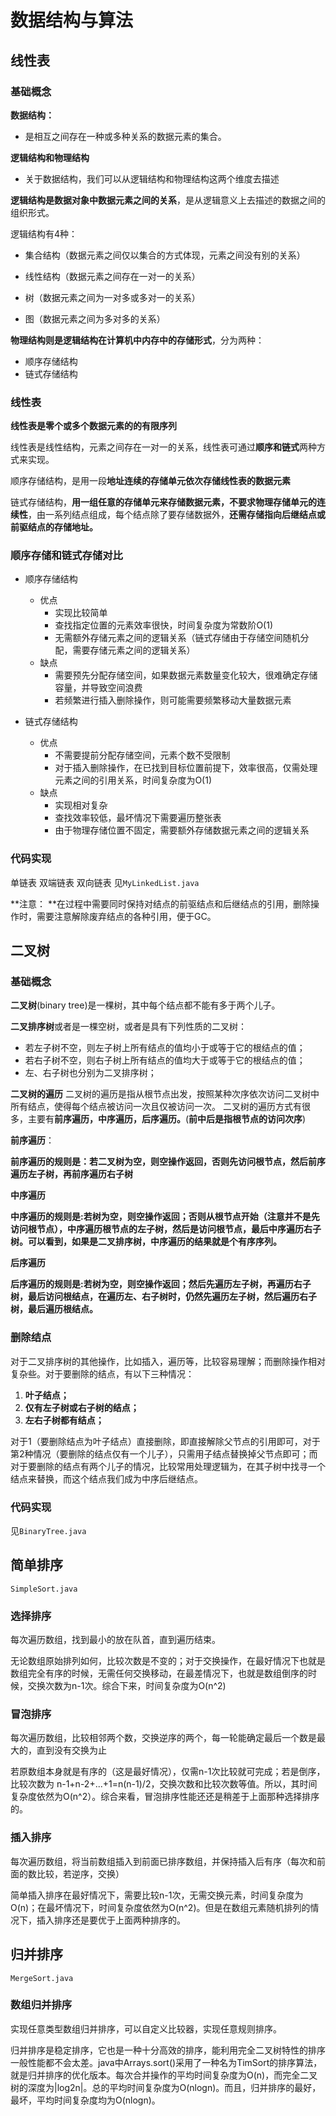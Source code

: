 # 数据结构与算法
## 线性表
### 基础概念
**数据结构：**

- 是相互之间存在一种或多种关系的数据元素的集合。

**逻辑结构和物理结构** 

- 关于数据结构，我们可以从逻辑结构和物理结构这两个维度去描述

**逻辑结构是数据对象中数据元素之间的关系**，是从逻辑意义上去描述的数据之间的组织形式。

逻辑结构有4种：

- 集合结构（数据元素之间仅以集合的方式体现，元素之间没有别的关系）

- 线性结构（数据元素之间存在一对一的关系）

- 树（数据元素之间为一对多或多对一的关系）

- 图（数据元素之间为多对多的关系）

**物理结构则是逻辑结构在计算机中内存中的存储形式**，分为两种：

- 顺序存储结构
- 链式存储结构

### 线性表
**线性表是零个或多个数据元素的的有限序列**

线性表是线性结构，元素之间存在一对一的关系，线性表可通过**顺序和链式**两种方式来实现。

顺序存储结构，是用一段**地址连续的存储单元依次存储线性表的数据元素**

链式存储结构，**用一组任意的存储单元来存储数据元素，不要求物理存储单元的连续性**，由一系列结点组成，每个结点除了要存储数据外，**还需存储指向后继结点或前驱结点的存储地址。**

### 顺序存储和链式存储对比

- 顺序存储结构
  - 优点
    - 实现比较简单
    - 查找指定位置的元素效率很快，时间复杂度为常数阶O(1)　
    - 无需额外存储元素之间的逻辑关系（链式存储由于存储空间随机分配，需要存储元素之间的逻辑关系）
  - 缺点
    - 需要预先分配存储空间，如果数据元素数量变化较大，很难确定存储容量，并导致空间浪费
    - 若频繁进行插入删除操作，则可能需要频繁移动大量数据元素

- 链式存储结构
  - 优点
    - 不需要提前分配存储空间，元素个数不受限制
    - 对于插入删除操作，在已找到目标位置前提下，效率很高，仅需处理元素之间的引用关系，时间复杂度为O(1)
  - 缺点
    - 实现相对复杂
    - 查找效率较低，最坏情况下需要遍历整张表
    - 由于物理存储位置不固定，需要额外存储数据元素之间的逻辑关系

### 代码实现
单链表
双端链表
双向链表
见`MyLinkedList.java`

**注意： **在过程中需要同时保持对结点的前驱结点和后继结点的引用，删除操作时，需要注意解除废弃结点的各种引用，便于GC。

## 二叉树
### 基础概念

**二叉树**(binary tree)是一棵树，其中每个结点都不能有多于两个儿子。

**二叉排序树**或者是一棵空树，或者是具有下列性质的二叉树：
- 若左子树不空，则左子树上所有结点的值均小于或等于它的根结点的值；
- 若右子树不空，则右子树上所有结点的值均大于或等于它的根结点的值；
- 左、右子树也分别为二叉排序树；

**二叉树的遍历**
二叉树的遍历是指从根节点出发，按照某种次序依次访问二叉树中所有结点，使得每个结点被访问一次且仅被访问一次。
二叉树的遍历方式有很多，主要有**前序遍历，中序遍历，后序遍历。**(**前中后是指根节点的访问次序**)

**前序遍历**：

**前序遍历的规则是：若二叉树为空，则空操作返回，否则先访问根节点，然后前序遍历左子树，再前序遍历右子树**

**中序遍历**

**中序遍历的规则是:若树为空，则空操作返回；否则从根节点开始（注意并不是先访问根节点），中序遍历根节点的左子树，然后是访问根节点，最后中序遍历右子树。可以看到，如果是二叉排序树，中序遍历的结果就是个有序序列。**

**后序遍历**

**后序遍历的规则是:若树为空，则空操作返回；然后先遍历左子树，再遍历右子树，最后访问根结点，在遍历左、右子树时，仍然先遍历左子树，然后遍历右子树，最后遍历根结点。**

### 删除结点

对于二叉排序树的其他操作，比如插入，遍历等，比较容易理解；而删除操作相对复杂些。对于要删除的结点，有以下三种情况：

1. **叶子结点；**
2. **仅有左子树或右子树的结点；**
3. **左右子树都有结点；**

对于1（要删除结点为叶子结点）直接删除，即直接解除父节点的引用即可，对于第2种情况（要删除的结点仅有一个儿子），只需用子结点替换掉父节点即可；而对于要删除的结点有两个儿子的情况，比较常用处理逻辑为，在其子树中找寻一个结点来替换，而这个结点我们成为中序后继结点。

### 代码实现

见`BinaryTree.java`

## 简单排序
`SimpleSort.java`

### 选择排序
每次遍历数组，找到最小的放在队首，直到遍历结束。

无论数组原始排列如何，比较次数是不变的；对于交换操作，在最好情况下也就是数组完全有序的时候，无需任何交换移动，在最差情况下，也就是数组倒序的时候，交换次数为n-1次。综合下来，时间复杂度为O(n^2)

### 冒泡排序
每次遍历数组，比较相邻两个数，交换逆序的两个，每一轮能确定最后一个数是最大的，直到没有交换为止

若原数组本身就是有序的（这是最好情况），仅需n-1次比较就可完成；若是倒序，比较次数为 n-1+n-2+...+1=n(n-1)/2，交换次数和比较次数等值。所以，其时间复杂度依然为O(n^2）。综合来看，冒泡排序性能还还是稍差于上面那种选择排序的。

### 插入排序
每次遍历数组，将当前数组插入到前面已排序数组，并保持插入后有序（每次和前面的数比较，若逆序，交换）

简单插入排序在最好情况下，需要比较n-1次，无需交换元素，时间复杂度为O(n)；在最坏情况下，时间复杂度依然为O(n^2)。但是在数组元素随机排列的情况下，插入排序还是要优于上面两种排序的。

## 归并排序
`MergeSort.java`
### 数组归并排序
实现任意类型数组归并排序，可以自定义比较器，实现任意规则排序。

归并排序是稳定排序，它也是一种十分高效的排序，能利用完全二叉树特性的排序一般性能都不会太差。java中Arrays.sort()采用了一种名为TimSort的排序算法，就是归并排序的优化版本。每次合并操作的平均时间复杂度为O(n)，而完全二叉树的深度为|log2n|。总的平均时间复杂度为O(nlogn)。而且，归并排序的最好，最坏，平均时间复杂度均为O(nlogn)。